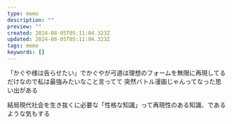 ```yaml
---
type: memo
description: ""
preview: ""
created: 2024-08-05T05:11:04.323Z
updated: 2024-08-05T05:11:04.323Z
tags: memo
keywords: []
---
```

「かぐや様は告らせたい」でかぐやが弓道は理想のフォームを無限に再現してるだけなので私は最強みたいなこと言ってて
突然バトル漫画じゃんってなった思い出がある

結局現代社会を生き抜くに必要な「性格な知識」って再現性のある知識、であるような気もする
